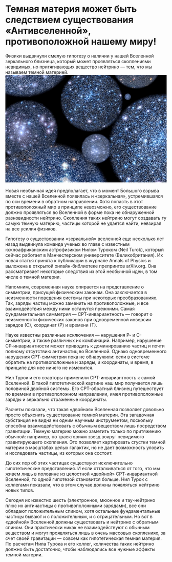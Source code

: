 # Темная материя может быть следствием существования «Антивселенной», противоположной нашему миру!
Физики выдвинули смелую гипотезу о наличии у нашей Вселенной зеркального близнеца, который может проявляться скоплениями невидимых, но притягивающих вещество нейтрино — тем, что мы называем темной материей.
![img](./universe0.jpg)

Новая необычная идея предполагает, что в момент Большого взрыва вместе с нашей Вселенной появилась и «зеркальная», устремившаяся по оси времени в обратном направлении. Хотя попасть в этот противоположный мир в принципе невозможно, его существование должно проявляться во Вселенной в форме пока не обнаруженной разновидности нейтрино. Скопления таких нейтрино могут создавать ту самую темную материю, частицы которой не удается найти, невзирая на все усилия физиков.

Гипотезу о существовании «зеркальной» вселенной еще несколько лет назад выдвинула команда ученых во главе с известным южноафриканским астрофизиком Нилом Туроком (Neil Turok), который сейчас работает в Манчестерском университете (Великобритания). Их новая статья принята к публикации в журнале Annals of Physics и выложена в открытой онлайн-библиотеке препринтов arXiv.org. Она рассматривает некоторые следствия из этой необычной идеи, в том числе о темной материи.

Напомним, современная наука опирается на представление о симметрии, присущей физическим законам. Она заключается в неизменности поведения системы при некоторых преобразованиях. Так, заряды частиц можно заменить на противоположные, и все взаимодействия между ними останутся прежними. Самая фундаментальная симметрия — СРТ-инвариантность — говорит о неизменности физических законов при одновременной инверсии зарядов (С), координат (Р) и времени (Т).

Науке известны различные исключения — нарушения Р- и С-симметрии, а также различных их комбинаций. Например, нарушение СР-инвариантности может приводить к доминированию частиц и почти полному отсутствию античастиц во Вселенной. Однако одновременного нарушения СРТ-симметрии пока не обнаружили: если в системе обратить на противоположные и заряды, и координаты, и время, в принципе для нее ничего не изменится.

Нил Турок и его соавторы применили СРТ-инвариантность к самой Вселенной. В такой гипотетической картине наш мир получается лишь половиной двойной системы. Его СРТ-обратный близнец путешествует по времени в противоположном направлении, имея противоположные заряды и зеркально отраженные координаты.

Расчеты показали, что такая «двойная» Вселенная позволяет довольно просто объяснить существование темной материи. Эта загадочная субстанция не видна ни одним научным инструментом, поскольку способна взаимодействовать с обычным веществом лишь посредством гравитации. Темную материю можно заметить только по притяжению обычной: например, по траекториям звезд вокруг невидимого гравитирующего скопления. Это позволяет картировать сгустки темной материи в масштабах целых галактик, но не дает возможность уловить и исследовать частицы, из которых она состоит.

До сих пор об этих частицах существуют исключительно гипотетические представления. И если отталкиваться от того, что мы живем лишь в половине из целостной «двойной» СРТ-инвариантной Вселенной, то одной гипотезой становится больше. Нил Турок с коллегами показали, что в этом случае должны появляться нейтрино новых типов.

Сегодня их известно шесть (электронное, мюонное и тау-нейтрино плюс их античастицы с противоположными зарядами), все они обладают положительным спином, хотя остальные фундаментальные частицы бывают и с положительным, и с отрицательным. Но вот в «двойной» Вселенной должны существовать и нейтрино с обратным спином. Они практически никак не взаимодействуют с обычным веществом и могут проявляться лишь в очень массовых скоплениях, за счет своей гравитации — совсем как гипотетическая темная материя. По расчетам Нила Турока и его коллег, количества таких нейтрино должно быть достаточно, чтобы наблюдались все нужные эффекты темной материи.